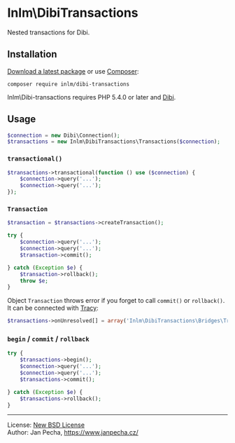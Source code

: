 
# Inlm\DibiTransactions

Nested transactions for Dibi.


## Installation

[Download a latest package](https://github.com/inlm/dibi-transactions/releases) or use [Composer](http://getcomposer.org/):

```
composer require inlm/dibi-transactions
```

Inlm\Dibi-transactions requires PHP 5.4.0 or later and [Dibi](https://dibiphp.com).


## Usage

``` php
$connection = new Dibi\Connection();
$transactions = new Inlm\DibiTransactions\Transactions($connection);
```

### `transactional()`

``` php
$transactions->transactional(function () use ($connection) {
	$connection->query('...');
	$connection->query('...');
});
```

### `Transaction`

``` php
$transaction = $transactions->createTransaction();

try {
	$connection->query('...');
	$connection->query('...');
	$transaction->commit();

} catch (Exception $e) {
	$transaction->rollback();
	throw $e;
}
```

Object `Transaction` throws error if you forget to call `commit()` or `rollback()`. It can be connected with [Tracy](https://tracy.nette.org/):

``` php
$transactions->onUnresolved[] = array('Inlm\DibiTransactions\Bridges\Tracy', 'logUnresolved');
```


### `begin` / `commit` / `rollback`

``` php
try {
	$transactions->begin();
	$connection->query('...');
	$connection->query('...');
	$transactions->commit();

} catch (Exception $e) {
	$transactions->rollback();
}
```

------------------------------

License: [New BSD License](license.md)
<br>Author: Jan Pecha, https://www.janpecha.cz/
